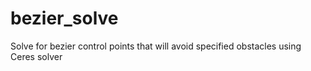 bezier_solve
============

Solve for bezier control points that will avoid specified obstacles using Ceres solver
